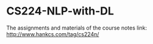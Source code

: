 # CS224-NLP-with-DL
The assignments and materials of the course
notes link: http://www.hankcs.com/tag/cs224n/
